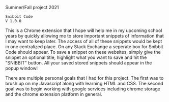 Summer/Fall project 2021

    Snibbit Code
    V 1.0.0

This is a Chrome extension that I hope will help me in my upcoming school years by quickly allowing me to store important snippets of information that I may want to keep later. The access of all of these snippets would be kept in one centralized place. On any Stack Exchange a seperate box for Snibbit Code should appear. To save a snippet on these websites, simply give the snippet an optional title, highlight what you want to save and hit the "SNIBBIT" button. All your saved stored snippets should appear in the popup window!

There are multiple personal goals that I had for this project. The first was to brush up on my Javascript along with learning HTML and CSS. The second goal was to begin working with google services including chrome storage and the chrome extension platform in general.

